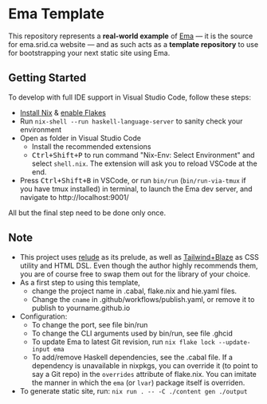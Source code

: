 # Ema Template

This repository represents a **real-world example** of [Ema](https://ema.srid.ca/) — it is the source for ema.srid.ca website — and as such acts as a **template repository** to use for bootstrapping your next static site using Ema.

## Getting Started

To develop with full IDE support in Visual Studio Code, follow these steps:

- [Install Nix](https://nixos.org/download.html) & [enable Flakes](https://nixos.wiki/wiki/Flakes)
- Run `nix-shell --run haskell-language-server` to sanity check your environment 
- Open as folder in Visual Studio Code
    - Install the recommended extensions
    - <kbd>Ctrl+Shift+P</kbd> to run command "Nix-Env: Select Environment" and select `shell.nix`. The extension will ask you to reload VSCode at the end.
- Press <kbd>Ctrl+Shift+B</kbd> in VSCode, or run `bin/run` (`bin/run-via-tmux` if you have tmux installed) in terminal, to launch the Ema dev server, and navigate to http://localhost:9001/

All but the final step need to be done only once.

## Note

- This project uses [relude](https://github.com/kowainik/relude) as its prelude, as well as [Tailwind+Blaze](https://ema.srid.ca/guide/helpers/tailwind) as CSS utility and HTML DSL. Even though the author highly recommends them, you are of course free to swap them out for the library of your choice.
- As a first step to using this template, 
  - change the project name in .cabal, flake.nix and hie.yaml files.
  - Change the `cname` in .github/workflows/publish.yaml, or remove it to publish to yourname.github.io
- Configuration:
  - To change the port, see file bin/run
  - To change the CLI arguments used by bin/run, see file .ghcid
  - To update Ema to latest Git revision, run `nix flake lock --update-input ema`
  - To add/remove Haskell dependencies, see the .cabal file. If a dependency is unavailable in nixpkgs, you can override it (to point to say a Git repo) in the `overrides` attribute of flake.nix. You can imitate the manner in which the `ema` (or `lvar`) package itself is overriden.
- To generate static site, run: `nix run . -- -C ./content gen ./output`
